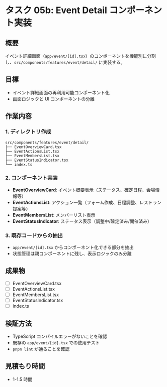 # タスク 05b: Event Detail コンポーネント実装

## 概要

イベント詳細画面（`app/event/[id].tsx`）のコンポーネントを機能別に分割し、`src/components/features/event/detail/` に実装する。

## 目標

- イベント詳細画面の再利用可能コンポーネント化
- 画面ロジックと UI コンポーネントの分離

## 作業内容

### 1. ディレクトリ作成

```
src/components/features/event/detail/
├── EventOverviewCard.tsx
├── EventActionsList.tsx
├── EventMembersList.tsx
├── EventStatusIndicator.tsx
└── index.ts
```

### 2. コンポーネント実装

- **EventOverviewCard**: イベント概要表示（ステータス、確定日程、会場情報等）
- **EventActionsList**: アクション一覧（フォーム作成、日程調整、レストラン提案等）
- **EventMembersList**: メンバーリスト表示
- **EventStatusIndicator**: ステータス表示（調整中/確定済み/開催済み）

### 3. 既存コードからの抽出

- `app/event/[id].tsx` からコンポーネント化できる部分を抽出
- 状態管理は親コンポーネントに残し、表示ロジックのみ分離

## 成果物

- [ ] EventOverviewCard.tsx
- [ ] EventActionsList.tsx
- [ ] EventMembersList.tsx
- [ ] EventStatusIndicator.tsx
- [ ] index.ts

## 検証方法

- TypeScript コンパイルエラーがないことを確認
- 既存の `app/event/[id].tsx` での使用テスト
- `pnpm lint` が通ることを確認

## 見積もり時間

- 1-1.5 時間
